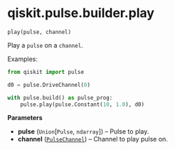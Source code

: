 <span id="qiskit-pulse-builder-play" />

# qiskit.pulse.builder.play

<span id="undefined" />

`play(pulse, channel)`

Play a `pulse` on a `channel`.

Examples:

```python
from qiskit import pulse

d0 = pulse.DriveChannel(0)

with pulse.build() as pulse_prog:
    pulse.play(pulse.Constant(10, 1.0), d0)
```

**Parameters**

*   **pulse** (`Union`\[`Pulse`, `ndarray`]) – Pulse to play.
*   **channel** ([`PulseChannel`](qiskit.pulse.channels#PulseChannel "qiskit.pulse.channels.PulseChannel")) – Channel to play pulse on.
